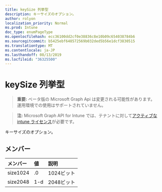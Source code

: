 ```yaml
---
title: keySize 列挙型
description: キーサイズのオプション。
author: rolyon
localization_priority: Normal
ms.prod: Intune
doc_type: enumPageType
ms.openlocfilehash: ecc36100dd2cf0e38836c8e10b09c654038784b6
ms.sourcegitcommit: b5425ebf648572569b032ded5b56e1dcf3830515
ms.translationtype: MT
ms.contentlocale: ja-JP
ms.lasthandoff: 08/13/2019
ms.locfileid: "36325500"
---
```

# <a name="keysize-enum-type"></a>keySize 列挙型

> **重要:** ベータ版の Microsoft Graph Api は変更される可能性があります。運用環境での使用はサポートされていません。

> **注:** Microsoft Graph API for Intune では、テナントに対して[アクティブな intune ライセンス](https://go.microsoft.com/fwlink/?linkid=839381)が必要です。

キーサイズのオプション。

## <a name="members"></a>メンバー
|メンバー|値|説明|
|:---|:---|:---|
|size1024|.0|1024ビット|
|size2048|1-d|2048ビット|



